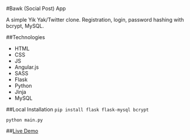 #Bawk (Social Post) App

A simple Yik Yak/Twitter clone. Registration, login, password hashing with bcrypt, MySQL.

##Technologies
* HTML
* CSS
* JS
* Angular.js
* SASS
* Flask
* Python
* Jinja
* MySQL

##Local Installation
`pip install flask flask-mysql bcrypt`

`python main.py`

##[Live Demo](bawk.ericettensohn.com)
